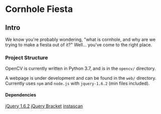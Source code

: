 
# Cornhole Fiesta
## Intro
We know you're probably wondering, "what is cornhole, and why are we trying to make a fiesta out of it?" Well... you've come to the right place.

### Project Structure
OpenCV is currently written in Python 3.7, and is in the `opencv/` directory.

A webpage is under development and can be found in the `web/` directory. Currently uses `npm` and `node.js` with `jquery-1.6.2` (min files included). 

#### Dependencies
[jQuery 1.6.2](https://blog.jquery.com/2011/06/30/jquery-162-released/)
[jQuery Bracket](http://www.aropupu.fi/bracket/)
[instascan](https://github.com/schmich/instascan)
